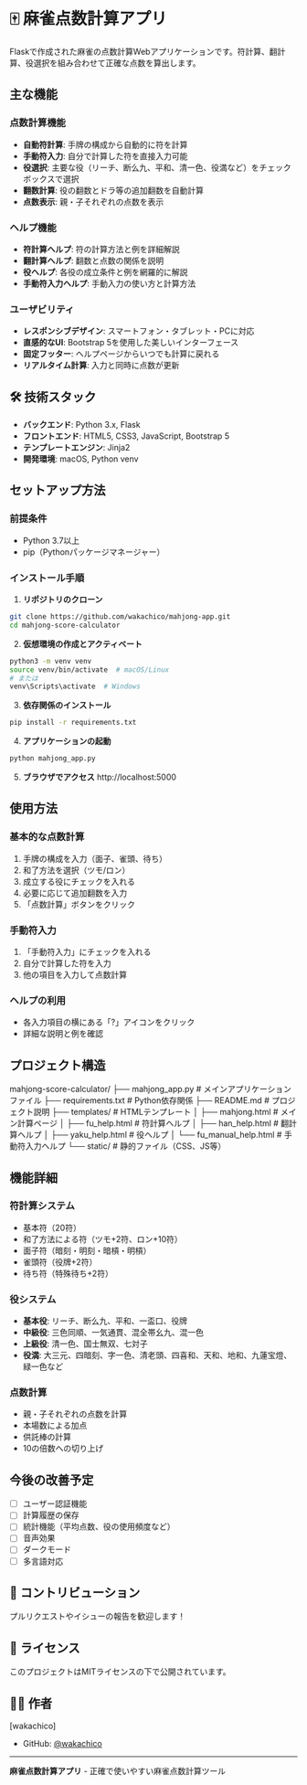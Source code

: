# 🀄 麻雀点数計算アプリ

Flaskで作成された麻雀の点数計算Webアプリケーションです。符計算、翻計算、役選択を組み合わせて正確な点数を算出します。

## 主な機能

### 点数計算機能
- **自動符計算**: 手牌の構成から自動的に符を計算
- **手動符入力**: 自分で計算した符を直接入力可能
- **役選択**: 主要な役（リーチ、断么九、平和、清一色、役満など）をチェックボックスで選択
- **翻数計算**: 役の翻数とドラ等の追加翻数を自動計算
- **点数表示**: 親・子それぞれの点数を表示

### ヘルプ機能
- **符計算ヘルプ**: 符の計算方法と例を詳細解説
- **翻計算ヘルプ**: 翻数と点数の関係を説明
- **役ヘルプ**: 各役の成立条件と例を網羅的に解説
- **手動符入力ヘルプ**: 手動入力の使い方と計算方法

### ユーザビリティ
- **レスポンシブデザイン**: スマートフォン・タブレット・PCに対応
- **直感的なUI**: Bootstrap 5を使用した美しいインターフェース
- **固定フッター**: ヘルプページからいつでも計算に戻れる
- **リアルタイム計算**: 入力と同時に点数が更新

## 🛠️ 技術スタック

- **バックエンド**: Python 3.x, Flask
- **フロントエンド**: HTML5, CSS3, JavaScript, Bootstrap 5
- **テンプレートエンジン**: Jinja2
- **開発環境**: macOS, Python venv

## セットアップ方法

### 前提条件
- Python 3.7以上
- pip（Pythonパッケージマネージャー）

### インストール手順

1. **リポジトリのクローン**
```bash
git clone https://github.com/wakachico/mahjong-app.git
cd mahjong-score-calculator
```

2. **仮想環境の作成とアクティベート**
```bash
python3 -m venv venv
source venv/bin/activate  # macOS/Linux
# または
venv\Scripts\activate  # Windows
```

3. **依存関係のインストール**
```bash
pip install -r requirements.txt
```

4. **アプリケーションの起動**
```bash
python mahjong_app.py
```

5. **ブラウザでアクセス**
http://localhost:5000

## 使用方法

### 基本的な点数計算
1. 手牌の構成を入力（面子、雀頭、待ち）
2. 和了方法を選択（ツモ/ロン）
3. 成立する役にチェックを入れる
4. 必要に応じて追加翻数を入力
5. 「点数計算」ボタンをクリック

### 手動符入力
1. 「手動符入力」にチェックを入れる
2. 自分で計算した符を入力
3. 他の項目を入力して点数計算

### ヘルプの利用
- 各入力項目の横にある「?」アイコンをクリック
- 詳細な説明と例を確認

## プロジェクト構造

mahjong-score-calculator/
├── mahjong_app.py # メインアプリケーションファイル
├── requirements.txt # Python依存関係
├── README.md # プロジェクト説明
├── templates/ # HTMLテンプレート
│ ├── mahjong.html # メイン計算ページ
│ ├── fu_help.html # 符計算ヘルプ
│ ├── han_help.html # 翻計算ヘルプ
│ ├── yaku_help.html # 役ヘルプ
│ └── fu_manual_help.html # 手動符入力ヘルプ
└── static/ # 静的ファイル（CSS、JS等）


## 機能詳細

### 符計算システム
- 基本符（20符）
- 和了方法による符（ツモ+2符、ロン+10符）
- 面子符（暗刻・明刻・暗槓・明槓）
- 雀頭符（役牌+2符）
- 待ち符（特殊待ち+2符）

### 役システム
- **基本役**: リーチ、断么九、平和、一盃口、役牌
- **中級役**: 三色同順、一気通貫、混全帯幺九、混一色
- **上級役**: 清一色、国士無双、七対子
- **役満**: 大三元、四暗刻、字一色、清老頭、四喜和、天和、地和、九蓮宝燈、緑一色など

### 点数計算
- 親・子それぞれの点数を計算
- 本場数による加点
- 供託棒の計算
- 10の倍数への切り上げ

## 今後の改善予定

- [ ] ユーザー認証機能
- [ ] 計算履歴の保存
- [ ] 統計機能（平均点数、役の使用頻度など）
- [ ] 音声効果
- [ ] ダークモード
- [ ] 多言語対応

## 🤝 コントリビューション

プルリクエストやイシューの報告を歓迎します！

## 📄 ライセンス

このプロジェクトはMITライセンスの下で公開されています。

## 👨‍💻 作者

[wakachico]
- GitHub: [@wakachico](https://github.com/wakachico)

---

**麻雀点数計算アプリ** - 正確で使いやすい麻雀点数計算ツール